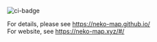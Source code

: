 ![ci-badge](https://github.com/neko-map/neko-map-app/workflows/ci-neko-map-app/badge.svg)

For details, please see https://neko-map.github.io/
<br>
For website, see https://neko-map.xyz/#/
